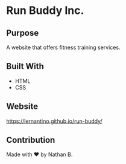 # Run Buddy Inc.

## Purpose
A website that offers fitness training services.

## Built With

* HTML
* CSS

## Website
https://lernantino.github.io/run-buddy/

## Contribution
Made with ❤️ by Nathan B.

